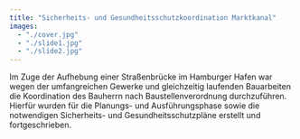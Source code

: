 ```yaml
---
title: "Sicherheits- und Gesundheitsschutzkoordination Marktkanal"
images:
  - "./cover.jpg"
  - "./slide1.jpg"
  - "./slide2.jpg"
---
```


Im Zuge der Aufhebung einer Straßenbrücke im Hamburger Hafen war wegen der umfangreichen Gewerke und gleichzeitig laufenden Bauarbeiten die Koordination des Bauherrn nach Baustellenverordnung durchzuführen. Hierfür wurden für die Planungs- und Ausführungsphase sowie die notwendigen Sicherheits- und Gesundheitsschutzpläne erstellt und fortgeschrieben.
